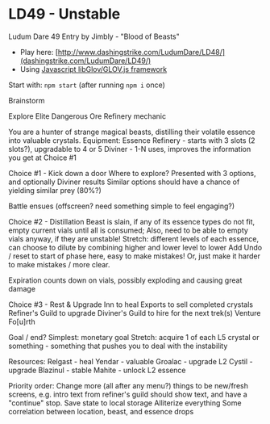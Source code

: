 LD49 - Unstable
============================

Ludum Dare 49 Entry by Jimbly - "Blood of Beasts"

* Play here: [http://www.dashingstrike.com/LudumDare/LD48/](dashingstrike.com/LudumDare/LD49/)
* Using [Javascript libGlov/GLOV.js framework](https://github.com/Jimbly/glovjs)

Start with: `npm start` (after running `npm i` once)

Brainstorm

Explore Elite Dangerous Ore Refinery mechanic

You are a hunter of strange magical beasts, distilling their volatile essence into valuable crystals.
Equipment:
  Essence Refinery - starts with 3 slots (2 slots?), upgradable to 4 or 5
  Diviner - 1-N uses, improves the information you get at Choice #1


Choice #1 - Kick down a door
  Where to explore?  Presented with 3 options, and optionally Diviner results
    Similar options should have a chance of yielding similar prey (80%?)

Battle ensues (offscreen?  need something simple to feel engaging?)

Choice #2 - Distillation
  Beast is slain, if any of its essence types do not fit, empty current vials until all is consumed; Also, need to be able to empty vials anyway, if they are unstable!
    Stretch: different levels of each essence, can choose to dilute by combining higher and lower level to lower
  Add Undo / reset to start of phase here, easy to make mistakes!  Or, just make it harder to make mistakes / more clear.

Expiration counts down on vials, possibly exploding and causing great damage

Choice #3 - Rest & Upgrade
  Inn to heal
  Exports to sell completed crystals
  Refiner's Guild to upgrade
  Diviner's Guild to hire for the next trek(s)
  Venture Fo[u]rth

Goal / end?
  Simplest: monetary goal
  Stretch: acquire 1 of each L5 crystal or something - something that pushes you to deal with the instability

Resources:
  Relgast - heal
  Yendar - valuable
  Groalac - upgrade L2
  Cystil - upgrade
  Blazinul - stable
  Mahite - unlock L2 essence

Priority order:
  Change more (all after any menu?) things to be new/fresh screens, e.g. intro text from refiner's guild should show text, and have a "continue" stop.
  Save state to local storage
  Alliterize everything
  Some correlation between location, beast, and essence drops
